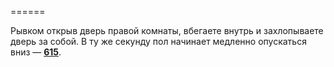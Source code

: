 ======

Рывком открыв дверь правой комнаты, вбегаете внутрь и захлопываете дверь за собой. В ту же секунду пол начинает медленно опускаться вниз — [**615**](#n_615).

